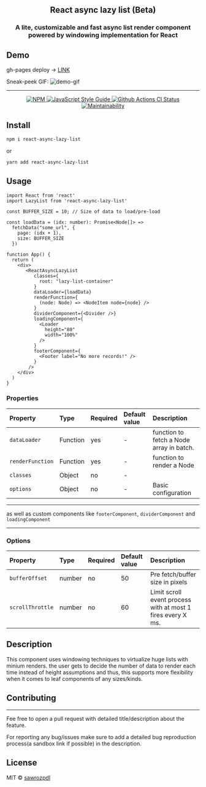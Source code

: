 <h2 align='center'>
 React async lazy list (Beta)
</h2>

<h3 align='center'>
A lite, customizable and fast async list render component powered by windowing implementation for React 
</h3>

## Demo
gh-pages deploy -> [LINK](https://sawrozpdl.github.io/react-async-lazy-list)


Sneak-peek GIF:
![demo-gif](/example/demo.gif)

---

<p align="center">
  <a href="https://www.npmjs.com/package/react-async-lazy-list">
    <img alt= "NPM" src="https://img.shields.io/npm/v/react-async-lazy-list.svg">
  </a>
  <a href="https://standardjs.com">
    <img alt="JavaScript Style Guide" src="https://img.shields.io/badge/code_style-standard-brightgreen.svg">
  </a>
  <a href="https://github.com/sawrozpdl/react-async-lazy-list/actions?query=workflow%3A%22Node.js+CI%22">
    <img alt="Github Actions CI Status" src="https://github.com/sawrozpdl/react-async-lazy-list/actions/workflows/main.yml/badge.svg">
  </a>
  <a href="https://codeclimate.com/github/sawrozpdl/react-async-lazy-list/maintainability">
    <img alt= "Maintainability" src="https://api.codeclimate.com/v1/badges/a99a88d28ad37a79dbf6/maintainability">
  </a>
</p>

## Install

```bash
npm i react-async-lazy-list
```

or

```bash
yarn add react-async-lazy-list
```

## Usage

```tsx
import React from 'react'
import LazyList from 'react-async-lazy-list'

const BUFFER_SIZE = 10; // Size of data to load/pre-load

const loadData = (idx: number): Promise<Node[]> =>
  fetchData("some_url", {
    page: (idx + 1),
    size: BUFFER_SIZE 
  })

function App() {
  return (
    <div>
       <ReactAsyncLazyList
          classes={
            root: "lazy-list-container"
          }
          dataLoader={loadData}
          renderFunction={
            (node: Node) => <NodeItem node={node} />
          }
          dividerComponent={<Divider />}
          loadingComponent={
            <Loader
              height="80"
              width="100%"
            />
          }
          footerComponent={
            <Footer label="No more records!" />
          }
        />
    </div>
  )
}
```

### Properties

Property | Type | Required | Default value | Description
:--- | :--- | :--- | :--- | :---
`dataLoader`|Function|yes|-|function to fetch a Node array in batch.
`renderFunction`|Function|yes|-|function to render a Node
`classes`|Object|no|-|
`options`|Object|no|-| Basic configuration


-----
as well as custom components like 
`footerComponent`, `dividerComponent` and `loadingComponent` 

----

### Options
Property | Type | Required | Default value | Description
:--- | :--- | :--- | :--- | :---
`bufferOffset`|number|no|50|Pre fetch/buffer size in pixels
`scrollThrottle`|number|no|60|Limit scroll event process with at most 1 fires every X ms.

## Description
This component uses windowing techniques to virtualize huge lists with minium renders. the user gets to decide the number of data to render each time instead of height assumptions and thus, this supports more flexibility when it comes to leaf components of any sizes/kinds.

## Contributing
---

Fee free to open a pull request with detailed title/description about the feature.

For reporting any bug/issues make sure to add a detailed bug reproduction process(a sandbox link if possible) in the description.
## License

MIT © [sawrozpdl](https://github.com/sawrozpdl)